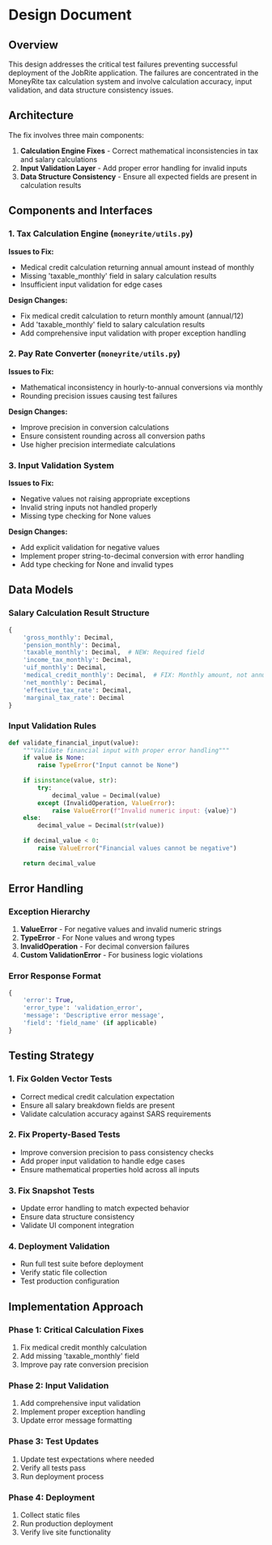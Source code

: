 # Design Document

## Overview

This design addresses the critical test failures preventing successful deployment of the JobRite application. The failures are concentrated in the MoneyRite tax calculation system and involve calculation accuracy, input validation, and data structure consistency issues.

## Architecture

The fix involves three main components:
1. **Calculation Engine Fixes** - Correct mathematical inconsistencies in tax and salary calculations
2. **Input Validation Layer** - Add proper error handling for invalid inputs
3. **Data Structure Consistency** - Ensure all expected fields are present in calculation results

## Components and Interfaces

### 1. Tax Calculation Engine (`moneyrite/utils.py`)

**Issues to Fix:**
- Medical credit calculation returning annual amount instead of monthly
- Missing 'taxable_monthly' field in salary calculation results
- Insufficient input validation for edge cases

**Design Changes:**
- Fix medical credit calculation to return monthly amount (annual/12)
- Add 'taxable_monthly' field to salary calculation results
- Add comprehensive input validation with proper exception handling

### 2. Pay Rate Converter (`moneyrite/utils.py`)

**Issues to Fix:**
- Mathematical inconsistency in hourly-to-annual conversions via monthly
- Rounding precision issues causing test failures

**Design Changes:**
- Improve precision in conversion calculations
- Ensure consistent rounding across all conversion paths
- Use higher precision intermediate calculations

### 3. Input Validation System

**Issues to Fix:**
- Negative values not raising appropriate exceptions
- Invalid string inputs not handled properly
- Missing type checking for None values

**Design Changes:**
- Add explicit validation for negative values
- Implement proper string-to-decimal conversion with error handling
- Add type checking for None and invalid types

## Data Models

### Salary Calculation Result Structure
```python
{
    'gross_monthly': Decimal,
    'pension_monthly': Decimal,
    'taxable_monthly': Decimal,  # NEW: Required field
    'income_tax_monthly': Decimal,
    'uif_monthly': Decimal,
    'medical_credit_monthly': Decimal,  # FIX: Monthly amount, not annual
    'net_monthly': Decimal,
    'effective_tax_rate': Decimal,
    'marginal_tax_rate': Decimal
}
```

### Input Validation Rules
```python
def validate_financial_input(value):
    """Validate financial input with proper error handling"""
    if value is None:
        raise TypeError("Input cannot be None")
    
    if isinstance(value, str):
        try:
            decimal_value = Decimal(value)
        except (InvalidOperation, ValueError):
            raise ValueError(f"Invalid numeric input: {value}")
    else:
        decimal_value = Decimal(str(value))
    
    if decimal_value < 0:
        raise ValueError("Financial values cannot be negative")
    
    return decimal_value
```

## Error Handling

### Exception Hierarchy
1. **ValueError** - For negative values and invalid numeric strings
2. **TypeError** - For None values and wrong types
3. **InvalidOperation** - For decimal conversion failures
4. **Custom ValidationError** - For business logic violations

### Error Response Format
```python
{
    'error': True,
    'error_type': 'validation_error',
    'message': 'Descriptive error message',
    'field': 'field_name' (if applicable)
}
```

## Testing Strategy

### 1. Fix Golden Vector Tests
- Correct medical credit calculation expectation
- Ensure all salary breakdown fields are present
- Validate calculation accuracy against SARS requirements

### 2. Fix Property-Based Tests
- Improve conversion precision to pass consistency checks
- Add proper input validation to handle edge cases
- Ensure mathematical properties hold across all inputs

### 3. Fix Snapshot Tests
- Update error handling to match expected behavior
- Ensure data structure consistency
- Validate UI component integration

### 4. Deployment Validation
- Run full test suite before deployment
- Verify static file collection
- Test production configuration

## Implementation Approach

### Phase 1: Critical Calculation Fixes
1. Fix medical credit monthly calculation
2. Add missing 'taxable_monthly' field
3. Improve pay rate conversion precision

### Phase 2: Input Validation
1. Add comprehensive input validation
2. Implement proper exception handling
3. Update error message formatting

### Phase 3: Test Updates
1. Update test expectations where needed
2. Verify all tests pass
3. Run deployment process

### Phase 4: Deployment
1. Collect static files
2. Run production deployment
3. Verify live site functionality